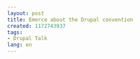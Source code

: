 ```yaml
---
layout: post
title: Emerce about the Drupal convention
created: 1172743937
tags:
- Drupal Talk
lang: en
---
```


